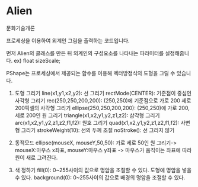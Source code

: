 # Alien
문화기술개론

프로세싱을 이용하여 외계인 그림을 출력하는 코드입니다.

먼저 Alien의 클래스를 만든 뒤 외계인의 구성요소를 나타내는 파라미터를 설정해줍니다.
ex) float sizeScale; 

PShape는 프로세싱에서 제공되는 함수를 이용해 벡터방정식의 도형을 그릴 수 있습니다.

1. 도형 그리기
  line(x1,y1,x2,y2): 선 그리기
  rectMode(CENTER): 기준점이 중심인 사각형 그리기
  rec(250,250,200,200): (250,250)에 기준점으로 가로 200 세로 200픽셀의 사각형 그리기
  ellipse(250,250,200,200): (250,250)에 가로 200, 세로 200인 원 그리기
  triangle(x1,x2,y1,y2,z1,z2): 삼각형 그리기
  arc(x1,x2,y1,y2,z1,z2,f1,f2): 원호 그리기
  quad(x1,x2,y1,y2,z1,z2,f1,f2): 사변형 그리기
  strokeWeight(10): 선의 두께 조절
  noStroke(): 선 그리지 않기
  
2. 동적모드
  ellipse(mouseX, mouseY,50,50): 가로 세로 50인 원 그리기-> mouseX:마우스 x좌표, mouseY:마우스 y좌표
  -> 마우스가 움직이는 좌표에 따라 원이 새로 그려진다.
  
3. 색 정하기
  fill(0): 0~255사이의 값으로 명암을 조절할 수 있다. 도형에 명암을 넣을 수 있다.
  background(0): 0~255사이의 값으로 배경의 명암을 조절할 수 있다.
  
  
  
